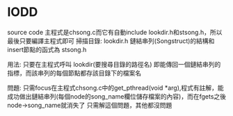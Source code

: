 IODD
====

source code
主程式是chsong.c而它有自動include lookdir.h和stsong.h，所以最後只要編譯主程式即可
 掃描目錄: lookdir.h
 鏈結串列(Songstruct)的結構和insert節點的函式為 stsong.h

用法: 只要在主程式呼叫   lookdir(要搜尋目錄的路徑名) 即能傳回一個鏈結串列的指標，而該串列的每個節點都存該目錄下的檔案名


問題:  只需focus在主程式chsong.c中的get_pthread(void *arg),程式有註解，能成功做出鏈結串列(每個node的song_name欄位儲存檔案的內容)，而在fgets之後 node->song_name就消失了
只需解這個問題，其他都沒問題
